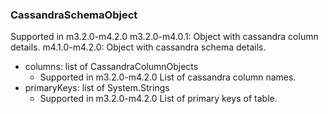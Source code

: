 ### CassandraSchemaObject
Supported in m3.2.0-m4.2.0
  m3.2.0-m4.0.1: Object with cassandra column details.
  m4.1.0-m4.2.0: Object with cassandra schema details.

- columns: list of CassandraColumnObjects
  - Supported in m3.2.0-m4.2.0
  List of cassandra column names.
- primaryKeys: list of System.Strings
  - Supported in m3.2.0-m4.2.0
  List of primary keys of table.

